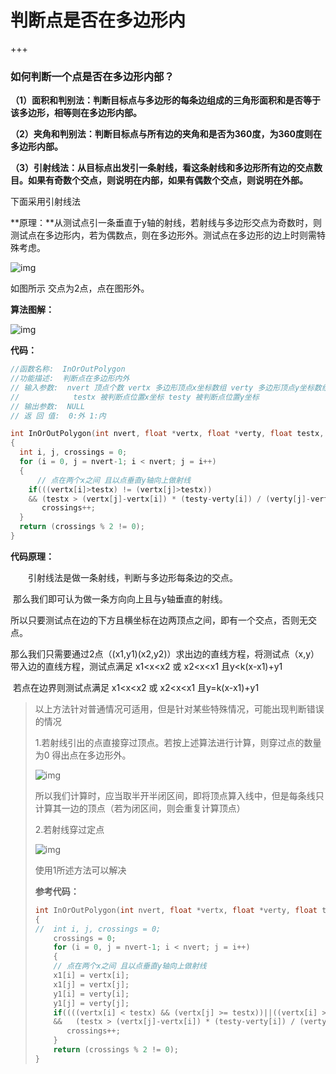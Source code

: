 #  判断点是否在多边形内

+++

### 如何判断一个点是否在多边形内部？

**（1）面积和判别法：判断目标点与多边形的每条边组成的三角形面积和是否等于该多边形，相等则在多边形内部。**

**（2）夹角和判别法：判断目标点与所有边的夹角和是否为360度，为360度则在多边形内部。**

**（3）引射线法：从目标点出发引一条射线，看这条射线和多边形所有边的交点数目。如果有奇数个交点，则说明在内部，如果有偶数个交点，则说明在外部。**



下面采用引射线法

**原理：**从测试点引一条垂直于y轴的射线，若射线与多边形交点为奇数时，则测试点在多边形内，若为偶数点，则在多边形外。测试点在多边形的边上时则需特殊考虑。

![img](https://images2018.cnblogs.com/blog/805265/201803/805265-20180326145219402-1593667288.png)

如图所示 交点为2点，点在图形外。

**算法图解：**

![img](https://images2018.cnblogs.com/blog/805265/201803/805265-20180326145332516-612523491.png)

**代码：**

~~~C
//函数名称:  InOrOutPolygon
//功能描述:  判断点在多边形内外
// 输入参数:  nvert 顶点个数 vertx 多边形顶点x坐标数组 verty 多边形顶点y坐标数组
//            testx 被判断点位置x坐标 testy 被判断点位置y坐标
// 输出参数:  NULL
// 返 回 值:  0:外 1:内  

int InOrOutPolygon(int nvert, float *vertx, float *verty, float testx, float testy)
{
  int i, j, crossings = 0;
  for (i = 0, j = nvert-1; i < nvert; j = i++)
  {
      // 点在两个x之间 且以点垂直y轴向上做射线
    if(((vertx[i]>testx) != (vertx[j]>testx))
    && (testx > (vertx[j]-vertx[i]) * (testy-verty[i]) / (verty[j]-verty[i]) + vertx[i]))
       crossings++;
  }
  return (crossings % 2 != 0);
}
~~~

**代码原理：**

　　引射线法是做一条射线，判断与多边形每条边的交点。

​        那么我们即可认为做一条方向向上且与y轴垂直的射线。

​        所以只要测试点在边的下方且横坐标在边两顶点之间，即有一个交点，否则无交点。

​        那么我们只需要通过2点（(x1,y1)(x2,y2)）求出边的直线方程，将测试点（x,y）带入边的直线方程，测试点满足 x1<x<x2 或 x2<x<x1 且y<k(x-x1)+y1

​        若点在边界则测试点满足 x1<x<x2 或 x2<x<x1 且y=k(x-x1)+y1



> 以上方法针对普通情况可适用，但是针对某些特殊情况，可能出现判断错误的情况
>
> 1.若射线引出的点直接穿过顶点。若按上述算法进行计算，则穿过点的数量为0 得出点在多边形外。
>
> ![img](https://images2018.cnblogs.com/blog/805265/201803/805265-20180330135723284-1183871884.png)
>
> 所以我们计算时，应当取半开半闭区间，即将顶点算入线中，但是每条线只计算其一边的顶点（若为闭区间，则会重复计算顶点）
>
> 2.若射线穿过定点
>
>  ![img](https://images2018.cnblogs.com/blog/805265/201803/805265-20180330140452728-1274135740.png)
>
> 使用1所述方法可以解决
>
> **参考代码：**
>
> ~~~c
> int InOrOutPolygon(int nvert, float *vertx, float *verty, float testx, float testy)
> {
> //  int i, j, crossings = 0;
>     crossings = 0;
>     for (i = 0, j = nvert-1; i < nvert; j = i++) 
>     {
>     // 点在两个x之间 且以点垂直y轴向上做射线
>     x1[i] = vertx[i];
>     x1[j] = vertx[j];
>     y1[i] = verty[i];
>     y1[j] = verty[j];
>     if((((vertx[i] < testx) && (vertx[j] >= testx))||((vertx[i] >= testx) && (vertx[j] < testx)))     
>     &&   (testx > (vertx[j]-vertx[i]) * (testy-verty[i]) / (verty[j]-verty[i]) + vertx[i]))
>        crossings++;
>     }
>     return (crossings % 2 != 0);
> }
> ~~~
>
> 
